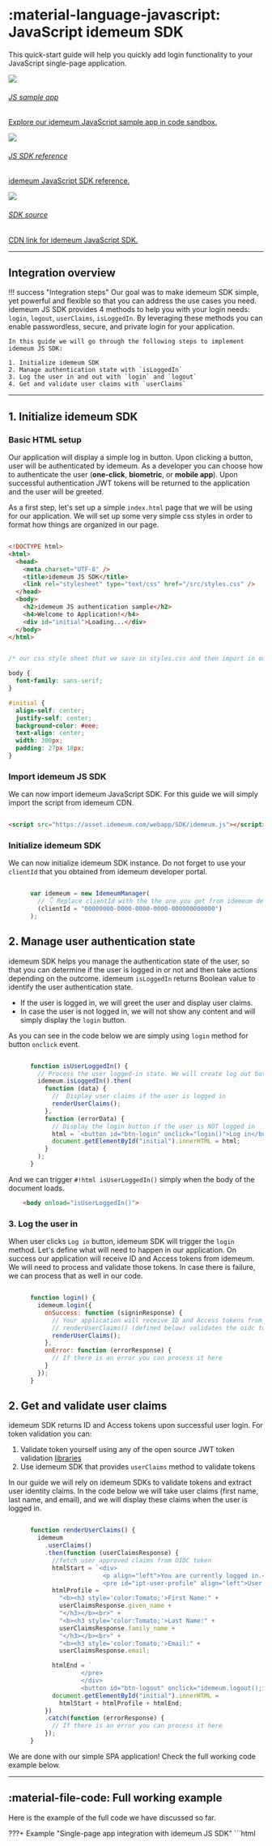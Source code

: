 # :material-language-javascript: JavaScript idemeum SDK

This quick-start guide will help you quickly add login functionality to your JavaScript single-page application. 

<div class="cards">

<a href="https://codesandbox.io/s/idemeum-javascript-sample-app-3noir?file=/index.html" target="_blank">
<div class="card">
    <div class="content">
      <img class="logo" src="/assets/icons/codesandbox.png">
      <h6>JS sample app</h6>
      <div class="hover_content">
        <p>Explore our idemeum JavaScript sample app in code sandbox.</p>
      </div>
    </div>
  </div>   
</a>

<a href="" target="_blank">
<div class="card">
    <div class="content">
      <img class="logo" src="/assets/icons/js-brands.svg">
      <h6>JS SDK reference</h6>
      <div class="hover_content">
        <p>idemeum JavaScript SDK reference.</p>
      </div>
    </div>
  </div>   
</a>

<a href="https://asset.idemeum.com/webapp/SDK/idemeum.js" target="_blank">
<div class="card">
    <div class="content">
      <img class="logo" src="/assets/icons/script.svg">
      <h6>SDK source</h6>
      <div class="hover_content">
        <p>CDN link for idemeum JavaScript SDK.</p>
      </div>
    </div>
  </div>   
</a>

</div>


<hr>


## Integration overview

!!! success "Integration steps"
	Our goal was to make idemeum SDK simple, yet powerful and flexible so that you can address the use cases you need. idemeum JS SDK provides 4 methods to help you with your login needs: `login`, `logout`, `userClaims`, `isLoggedIn`. By leveraging these methods you can enable passwordless, secure, and private login for your application. 
	
	In this guide we will go through the following steps to implement idemeum JS SDK:
	
	1. Initialize idemeum SDK
	2. Manage authentication state with `isLoggedIn`
	3. Log the user in and out with `login` and `logout`
	4. Get and validate user claims with `userClaims`

<hr>

## 1. Initialize idemeum SDK

### Basic HTML setup

Our application will display a simple log in button. Upon clicking a button, user will be authenticated by idemeum. As a developer you can choose how to authenticate the user (**one-click**, **biometric**, or **mobile app**). Upon successful authentication JWT tokens will be returned to the application and the user will be greeted.

As a first step, let's set up a simple `index.html` page that we will be using for our application. We will set up some very simple css styles in order to format how things are organized in our page.



```html

<!DOCTYPE html>
<html>
  <head>
    <meta charset="UTF-8" />
    <title>idemeum JS SDK</title>
    <link rel="stylesheet" type="text/css" href="/src/styles.css" />
  </head>
  <body>
    <h2>idemeum JS authentication sample</h2>
    <h4>Welcome to Application!</h4>
    <div id="initial">Loading...</div>
  </body>
</html>

```

```css

/* our css style sheet that we save in styles.css and then import in out index page */

body {
  font-family: sans-serif;
}

#initial {
  align-self: center;
  justify-self: center;
  background-color: #eee;
  text-align: center;
  width: 300px;
  padding: 27px 18px;
}

```

### Import idemeum JS SDK

We can now import idemeum JavaScript SDK. For this guide we will simply import the script from idemeum CDN. 

```html

<script src="https://asset.idemeum.com/webapp/SDK/idemeum.js"></script>

```

### Initialize idemeum SDK

We can now initialize idemeum SDK instance. Do not forget to use your `clientId` that you obtained from idemeum developer portal. 

```JavaScript hl_lines="3"

      var idemeum = new IdemeumManager(
        // 👇 Replace clientId with the the one you get from idemeum developer portal
        (clientId = "00000000-0000-0000-0000-000000000000")
      );

```

## 2. Manage user authentication state

idemeum SDK helps you manage the authentication state of the user, so that you can determine if the user is logged in or not and then take actions depending on the outcome. idemeum `isLoggedIn` returns Boolean value to identify the user authentication state. 

* If the user is logged in, we will greet the user and display user claims.
* In case the user is not logged in, we will not show any content and will simply display the `login` button. 

As you can see in the code below we are simply using `login` method for button `onclick` event. 

```JavaScript

      function isUserLoggedIn() {
        // Process the user logged-in state. We will create log out button and gated content.
        idemeum.isLoggedIn().then(
          function (data) {
            //  Display user claims if the user is logged in
            renderUserClaims();
          },
          function (errorData) {
			// Display the login button if the user is NOT logged in
            html = `<button id="btn-login" onclick="login()">Log in</button>`;
            document.getElementById("initial").innerHTML = html;
          }
        );
      }

```

And we can trigger `#!html isUserLoggedIn()` simply when the body of the document loads.


```html
	<body onload="isUserLoggedIn()">
```

### 3. Log the user in

When user clicks `Log in` button, idemeum SDK will trigger the `login` method. Let's define what will need to happen in our application. On success our application will receive ID and Access tokens from idemeum. We will need to process and validate those tokens. In case there is failure, we can process that as well in our code. 

```JavaScript

      function login() {
        idemeum.login({
          onSuccess: function (signinResponse) {
            // Your application will receive ID and Access tokens from idemeum
            // renderUserClaims() (defined below) validates the oidc token and fetches the user approved claims
            renderUserClaims();
          },
          onError: function (errorResponse) {
            // If there is an error you can process it here
          }
        });
      }

```

## 2. Get and validate user claims

idemeum SDK returns ID and Access tokens upon successful user login. For token validation you can:

1. Validate token yourself using any of the open source JWT token validation [libraries](https://jwt.io)
2. Use idemeum SDK that provides `userClaims` method to validate tokens

In our guide we will rely on idemeum SDKs to validate tokens and extract user identity claims. In the code below we will take user claims (first name, last name, and email), and we will display these claims when the user is logged in. 

```JavaScript

      function renderUserClaims() {
        idemeum
          .userClaims()
          .then(function (userClaimsResponse) {
            //fetch user approved claims from OIDC token
            htmlStart = `<div>
        	              <p align="left">You are currently logged in.</p>
                          <pre id="ipt-user-profile" align="left">User profile:<br>`;
            htmlProfile =
              "<b><h3 style='color:Tomato;'>First Name:" +
              userClaimsResponse.given_name +
              "</h3></b><br>" +
              "<b><h3 style='color:Tomato;'>Last Name:" +
              userClaimsResponse.family_name +
              "</h3></b><br>" +
              "<b><h3 style='color:Tomato;'>Email:" +
              userClaimsResponse.email;

            htmlEnd = `
                    </pre>
                    </div>
                    <button id="btn-logout" onclick="idemeum.logout();isUserLoggedIn();">Log out</button>`;
            document.getElementById("initial").innerHTML =
              htmlStart + htmlProfile + htmlEnd;
          })
          .catch(function (errorResponse) {
            // If there is an error you can process it here
          });
      }

```

We are done with our simple SPA application! Check the full working code example below.

<hr>


## :material-file-code: Full working example

Here is the example of the full code we have discussed so far. 

???+ Example "Single-page app integration with idemeum JS SDK"
	```html
	<!DOCTYPE html>
	<html>
	  <head>
	    <meta charset="UTF-8" />
	    <title>idemeum JS SDK</title>
	    <link rel="stylesheet" type="text/css" href="/src/styles.css" />
	    <script src="https://asset.idemeum.com/webapp/SDK/idemeum.js"></script>
	    <script>
	      // Sample to initialize idemeum JS SDK
	      var idemeum = new IdemeumManager(
	        // 👇 Replace clientId with the the one you get from idemeum developer portal
	        (clientId = "00000000-0000-0000-0000-000000000000")
	      );
	      // Sample to evaluate login state of the user
	      function isUserLoggedIn() {
	        // Process the user logged-in state. We will create log out button and gated content.
	        idemeum.isLoggedIn().then(
	          function (data) {
	            //  Display user claims if the user is logged in
	            renderUserClaims();
	          },
	          function (errorData) {
	            // Display the login button if the user is NOT logged in
	            html = `<button id="btn-login" onclick="login()">Log in</button>`;
	            document.getElementById("initial").innerHTML = html;
	          }
	        );
	      }
	      function login() {
	        idemeum.login({
	          onSuccess: function (signinResponse) {
	            // Your application will receive ID and Access tokens from idemeum
	            // renderUserClaims() (defined below) validates the oidc token and fetches the user approved claims
	            renderUserClaims();
	          },
	          onError: function (errorResponse) {
	            // If there is an error you can process it here
	          }
	        });
	      }
	      function renderUserClaims() {
	        idemeum
	          .userClaims()
	          .then(function (userClaimsResponse) {
	            //fetch user approved claims from OIDC token
	            htmlStart = `<div>
	        	              <p align="left">You are currently logged in.</p>
	                          <pre id="ipt-user-profile" align="left">User profile:<br>`;
	            htmlProfile =
	              "<b><h3 style='color:Tomato;'>First Name:" +
	              userClaimsResponse.given_name +
	              "</h3></b><br>" +
	              "<b><h3 style='color:Tomato;'>Last Name:" +
	              userClaimsResponse.family_name +
	              "</h3></b><br>" +
	              "<b><h3 style='color:Tomato;'>Email:" +
	              userClaimsResponse.email;

	            htmlEnd = `
	                    </pre>
	                    </div>
	                    <button id="btn-logout" onclick="idemeum.logout();isUserLoggedIn();">Log out</button>`;
	            document.getElementById("initial").innerHTML =
	              htmlStart + htmlProfile + htmlEnd;
	          })
	          .catch(function (errorResponse) {
	            // If there is an error you can process it here
	          });
	      }
	    </script>
	  </head>
	  <body onload="isUserLoggedIn()">
	    <h2>idemeum JS authentication sample</h2>
	    <h4>Welcome to Application!</h4>
	    <div id="initial">Loading...</div>
	  </body>
	</html>
	```
